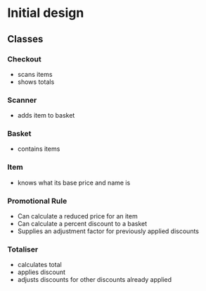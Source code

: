 Initial design
==============

## Classes

### Checkout
*  scans items
*  shows totals

### Scanner 
*  adds item to basket

### Basket
*  contains items
  
### Item
*  knows what its base price and name is

### Promotional Rule
*  Can calculate a reduced price for an item
*  Can calculate a percent discount to a basket 
*  Supplies an adjustment factor for previously applied discounts

### Totaliser
*  calculates total
*  applies discount
*  adjusts discounts for other discounts already applied
